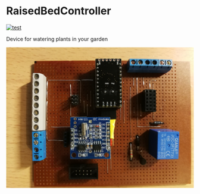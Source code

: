 # RaisedBedController

[![test](https://github.com/Jexpert19/RaisedBedController/actions/workflows/test_build.yml/badge.svg?branch=main&service=github)](https://github.com/Jexpert19/RaisedBedController/actions/workflows/test_build.yml)

Device for watering plants in your garden

![GitHub Logo](/.github/IMG_20201213_174111.jpg)

